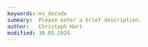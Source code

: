 ```yaml
---
keywords: ms_decode
summary:  Please enter a brief description.
author:   Christoph Hart
modified: 30.05.2024
---
```

  
